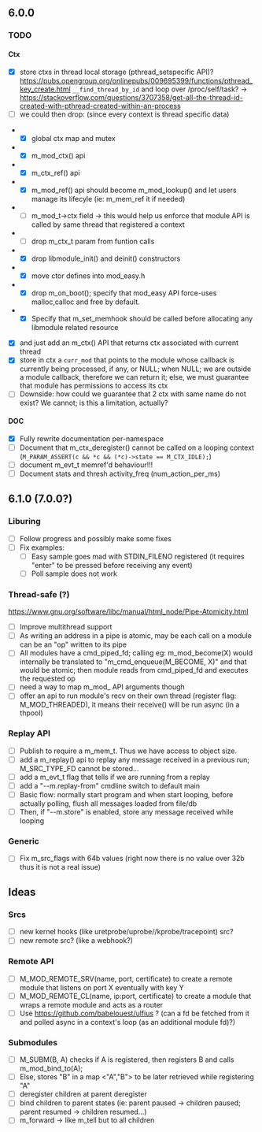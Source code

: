 ## 6.0.0

### TODO

#### Ctx

- [x] store ctxs in thread local storage (pthread_setspecific API)? https://pubs.opengroup.org/onlinepubs/009695399/functions/pthread_key_create.html `__find_thread_by_id` and loop over /proc/self/task? -> https://stackoverflow.com/questions/3707358/get-all-the-thread-id-created-with-pthread-created-within-an-process
- [ ] we could then drop: (since every context is thread specific data)
- - [x] global ctx map and mutex
- - [x] m_mod_ctx() api
- - [x] m_ctx_ref() api
- - [x] m_mod_ref() api should become m_mod_lookup() and let users manage its lifecyle (ie: m_mem_ref it if needed)
- - [ ] m_mod_t->ctx field -> this would help us enforce that module API is called by same thread that registered a context
- - [ ] drop m_ctx_t param from funtion calls
- - [x] drop libmodule_init() and deinit() constructors
- - [x] move ctor defines into mod_easy.h
- - [x] drop m_on_boot(); specify that mod_easy API force-uses malloc,calloc and free by default.
- - [x] Specify that m_set_memhook should be called before allocating any libmodule related resource
- [x] and just add an m_ctx() API that returns ctx associated with current thread
- [x] store in ctx a `curr_mod` that points to the module whose callback is currently being processed, if any, or NULL; when NULL; we are outside a module callback, therefore we can return it; else, we must guarantee that module has permissions to access its ctx
- [ ] Downside: how could we guarantee that 2 ctx with same name do not exist? We cannot; is this a limitation, actually?

#### DOC

- [x] Fully rewrite documentation per-namespace
- [ ] Document that m_ctx_deregister() cannot be called on a looping context (`M_PARAM_ASSERT(c && *c && (*c)->state == M_CTX_IDLE);`)
- [ ] document m_evt_t memref'd behaviour!!!
- [ ] Document stats and thresh activity_freq (num_action_per_ms)

## 6.1.0 (7.0.0?)

### Liburing

- [ ] Follow progress and possibly make some fixes
- [ ] Fix examples: 
  - [ ] Easy sample goes mad with STDIN_FILENO registered (it requires "enter" to be pressed before receiving any event)
  - [ ] Poll sample does not work

### Thread-safe (?)

https://www.gnu.org/software/libc/manual/html_node/Pipe-Atomicity.html

- [ ] Improve multithread support
- [ ] As writing an address in a pipe is atomic, may be each call on a module can be an "op" written to its pipe
- [ ] All modules have a cmd_piped_fd; calling eg: m_mod_become(X) would internally be translated to "m_cmd_enqueue(M_BECOME, X)" and that would be atomic;
  then module reads from cmd_piped_fd and executes the requested op
- [ ] need a way to map m_mod_ API arguments though
- [ ] offer an api to run module's recv on their own thread (register flag: M_MOD_THREADED), it means their receive() will be run async (in a thpool)

### Replay API

- [ ] Publish to require a m_mem_t. Thus we have access to object size.
- [ ] add a m_replay() api to replay any message received in a previous run; M_SRC_TYPE_FD cannot be stored...
- [ ] add a m_evt_t flag that tells if we are running from a replay  
- [ ] add a "--m.replay-from" cmdline switch to default main
- [ ] Basic flow: normally start program and when start looping, before actually polling, flush all messages loaded from file/db
- [ ] Then, if "--m.store" is enabled, store any message received while looping

### Generic

- [ ] Fix m_src_flags with 64b values (right now there is no value over 32b thus it is not a real issue)

## Ideas

### Srcs

- [ ] new kernel hooks (like uretprobe/uprobe//kprobe/tracepoint) src?
- [ ] new remote src? (like a webhook?)

### Remote API

- [ ] M_MOD_REMOTE_SRV(name, port, certificate) to create a remote module that listens on port X eventually with key Y 
- [ ] M_MOD_REMOTE_CL(name, ip:port, certificate) to create a module that wraps a remote module and acts as a router
- [ ] Use https://github.com/babelouest/ulfius ? (can a fd be fetched from it and polled async in a context's loop (as an additional module fd)?)

### Submodules

- [ ] M_SUBM(B, A) checks if A is registered, then registers B and calls m_mod_bind_to(A);
- [ ] Else, stores "B" in a map <"A","B"> to be later retrieved while registering "A"  
- [ ] deregister children at parent deregister
- [ ] bind children to parent states (ie: parent paused -> children paused; parent resumed -> children resumed...)
- [ ] m_forward -> like m_tell but to all children
